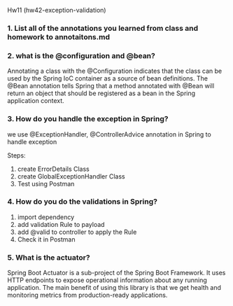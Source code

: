 Hw11 (hw42-exception-validation)

### 1. List all of the annotations you learned from class and homework to annotaitons.md

### 2. what is the @configuration and @bean?
Annotating a class with the @Configuration indicates that the class can be used by the Spring IoC container as a source of bean definitions.
The @Bean annotation tells Spring that a method annotated with @Bean will return an object that should be registered as a bean in the Spring application context.

### 3. How do you handle the exception in Spring?
we use @ExceptionHandler, @ControllerAdvice annotation in Spring to handle exception

Steps:
1. create ErrorDetails Class
2. create GlobalExceptionHandler Class
3. Test using Postman 

### 4. How do you do the validations in Spring?
1. import dependency
2. add validation Rule to payload
3. add @valid to controller to apply the Rule 
4. Check it in Postman

### 5. What is the actuator?
Spring Boot Actuator is a sub-project of the Spring Boot Framework. 
It uses HTTP endpoints to expose operational information about any running application. 
The main benefit of using this library is that we get health and monitoring metrics from production-ready applications.